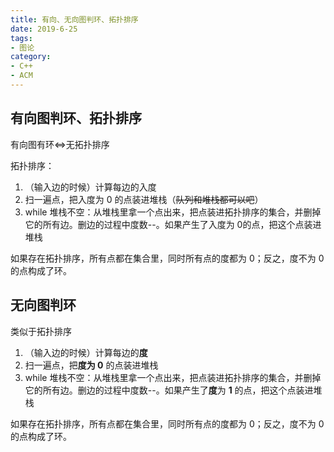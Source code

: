 ```yaml
---
title: 有向、无向图判环、拓扑排序
date: 2019-6-25
tags:
- 图论
category:
- C++
- ACM
---
```


## 有向图判环、拓扑排序

有向图有环<=>无拓扑排序

拓扑排序：

1. （输入边的时候）计算每边的入度
2. 扫一遍点，把入度为 0 的点装进堆栈（~~队列和堆栈都可以吧~~）
3. while 堆栈不空：从堆栈里拿一个点出来，把点装进拓扑排序的集合，并删掉它的所有边。删边的过程中度数--。如果产生了入度为 0的点，把这个点装进堆栈

如果存在拓扑排序，所有点都在集合里，同时所有点的度都为 0；反之，度不为 0 的点构成了环。

## 无向图判环

类似于拓扑排序

1. （输入边的时候）计算每边的**度**
2. 扫一遍点，把**度为 0** 的点装进堆栈
3. while 堆栈不空：从堆栈里拿一个点出来，把点装进拓扑排序的集合，并删掉它的所有边。删边的过程中度数--。如果产生了**度**为 **1** 的点，把这个点装进堆栈

如果存在拓扑排序，所有点都在集合里，同时所有点的度都为 0；反之，度不为 0 的点构成了环。
